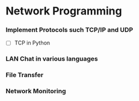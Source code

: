 # Network Programming




### Implement Protocols such TCP/IP and UDP
- [ ]  TCP in Python
  
### LAN Chat in various languages
### File Transfer
### Network Monitoring
